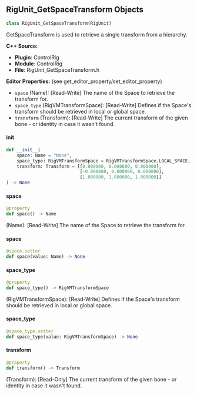 ## RigUnit_GetSpaceTransform Objects

```python
class RigUnit_GetSpaceTransform(RigUnit)
```

GetSpaceTransform is used to retrieve a single transform from a hierarchy.

**C++ Source:**

- **Plugin**: ControlRig
- **Module**: ControlRig
- **File**: RigUnit_GetSpaceTransform.h

**Editor Properties:** (see get_editor_property/set_editor_property)

- ``space`` (Name):  [Read-Write] The name of the Space to retrieve the transform for.
- ``space_type`` (RigVMTransformSpace):  [Read-Write] Defines if the Space's transform should be retrieved
  in local or global space.
- ``transform`` (Transform):  [Read-Write] The current transform of the given bone - or identity in case it wasn't found.

<a id="unreal.RigUnit_GetSpaceTransform.__init__"></a>

#### __init__

```python
def __init__(
    space: Name = "None",
    space_type: RigVMTransformSpace = RigVMTransformSpace.LOCAL_SPACE,
    transform: Transform = [[0.000000, 0.000000, 0.000000],
                            [-0.000000, 0.000000, 0.000000],
                            [1.000000, 1.000000, 1.000000]]
) -> None
```

<a id="unreal.RigUnit_GetSpaceTransform.space"></a>

#### space

```python
@property
def space() -> Name
```

(Name):  [Read-Write] The name of the Space to retrieve the transform for.

<a id="unreal.RigUnit_GetSpaceTransform.space"></a>

#### space

```python
@space.setter
def space(value: Name) -> None
```

<a id="unreal.RigUnit_GetSpaceTransform.space_type"></a>

#### space_type

```python
@property
def space_type() -> RigVMTransformSpace
```

(RigVMTransformSpace):  [Read-Write] Defines if the Space's transform should be retrieved
in local or global space.

<a id="unreal.RigUnit_GetSpaceTransform.space_type"></a>

#### space_type

```python
@space_type.setter
def space_type(value: RigVMTransformSpace) -> None
```

<a id="unreal.RigUnit_GetSpaceTransform.transform"></a>

#### transform

```python
@property
def transform() -> Transform
```

(Transform):  [Read-Only] The current transform of the given bone - or identity in case it wasn't found.

<a id="unreal.RigUnit_GetTransform"></a>